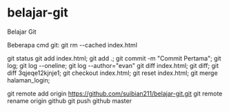 # belajar-git
Belajar Git

Beberapa cmd git:
git rm --cached index.html

git status
git add index.html; git add .;
git commit -m "Commit Pertama";
git log; git log --oneline; git log --author="evan"
git diff index.html; git diff; git diff 3qjeqe12kjnje1;
git checkout index.html;
git reset index.html;
git merge halaman_login;

git remote add origin https://github.com/suibian211/belajar-git.git
git remote rename origin github
git push github master

